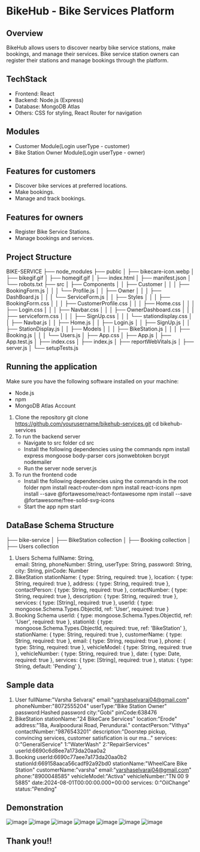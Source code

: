 # BikeHub - Bike Services Platform

## Overview
BikeHub allows users to discover nearby bike service stations, make bookings, and manage their services. Bike service station owners can register their stations and manage bookings through the platform.

## TechStack
- Frontend: React
- Backend: Node.js (Express)
- Database: MongoDB Atlas
- Others: CSS for styling, React Router for navigation

## Modules
- Customer Module(Login userType - customer)
- Bike Station Owner Module(Login userType - owner)
  
## Features for customers
- Discover bike services at preferred locations.
- Make bookings.
- Manage and track bookings.

## Features for owners
- Register Bike Service Stations.
- Manage bookings and services.

## Project Structure
BIKE-SERVICE
├── node_modules
├── public
│ ├── bikecare-icon.webp
│ ├── bikegif.gif
│ ├── homegif.gif
│ ├── index.html
│ ├── manifest.json
│ └── robots.txt
├── src
│ ├── Components
│ │ ├── Customer
│ │ │ ├── BookingForm.js
│ │ │ └── Profile.js
│ │ ├── Owner
│ │ │ ├── DashBoard.js
│ │ │ └── ServiceForm.js
│ │ ├── Styles
│ │ │ ├── BookingForm.css
│ │ │ ├── CustomerProfile.css
│ │ │ ├── Home.css
│ │ │ ├── Login.css
│ │ │ ├── Navbar.css
│ │ │ ├── OwnerDashboard.css
│ │ │ ├── serviceform.css
│ │ │ ├── SignUp.css
│ │ │ └── stationdisplay.css
│ │ ├── Navbar.js
│ │ ├── Home.js
│ │ ├── Login.js
│ │ ├── SignUp.js
│ │ ├── StationDisplay.js
│ │ ├── Models
│ │ │ ├── BikeStation.js
│ │ │ ├── Booking.js
│ │ │ └── Users.js
│ ├── App.css
│ ├── App.js
│ ├── App.test.js
│ ├── index.css
│ ├── index.js
│ ├── reportWebVitals.js
│ ├── server.js
│ └── setupTests.js

## Running the application
Make sure you have the following software installed on your machine:
- Node.js
- npm
- MongoDB Atlas Account
  
1. Clone the repository
  git clone https://github.com/yourusername/bikehub-services.git
  cd bikehub-services
2. To run the backend server
   - Navigate to src folder
     cd src
   - Install the following dependencies using the commands
     npm install express mongoose body-parser cors jsonwebtoken bcrypt nodemailer
   - Run the server
     node server.js
3. To run the frontend code
   - Install the following dependencies using the commands in the root folder
     npm install react-router-dom
     npm install react-icons
     npm install --save @fortawesome/react-fontawesome
     npm install --save @fortawesome/free-solid-svg-icons
   - Start the app
     npm start
     
## DataBase Schema Structure
├── bike-service
│ ├── BikeStation collection
│ ├── Booking collection
│ ├── Users collection

1. Users Schema
  fullName: String,         
  email: String,
  phoneNumber: String,
  userType: String,
  password: String,
  city: String,
  pinCode: Number
2. BikeStation
  stationName: { type: String, required: true },
  location: { type: String, required: true },
  address: { type: String, required: true },
  contactPerson: { type: String, required: true },
  contactNumber: { type: String, required: true },
  description: { type: String, required: true },
  services: { type: [String], required: true },
  userId: { type: mongoose.Schema.Types.ObjectId, ref: 'User', required: true }
3. Booking Schema
  userId: { type: mongoose.Schema.Types.ObjectId, ref: 'User', required: true },
  stationId: { type: mongoose.Schema.Types.ObjectId, required: true, ref: 'BikeStation' },
  stationName: { type: String, required: true },
  customerName: { type: String, required: true },
  email: { type: String, required: true },
  phone: { type: String, required: true },
  vehicleModel: { type: String, required: true },
  vehicleNumber: { type: String, required: true },
  date: { type: Date, required: true },
  services: { type: [String], required: true },
  status: { type: String, default: 'Pending' },

## Sample data
1. User
    fullName:"Varsha Selvaraj"
    email:"varshaselvaraj04@gmail.com"
    phoneNumber:"8072555204"
    userType:"Bike Station Owner"
    password:Hashed password
    city:"Gobi"
    pinCode:638476
2. BikeStation
    stationName:"24 BikeCare Services"
    location:"Erode"
    address:"18a, Avalpoodurai Road, Perundurai."
    contactPerson:"Vithya"
    contactNumber:"9876543201"
    description:"Doorstep pickup, convincing services, customer satisfication is our ma…"
    services:
      0:"GeneralService"
      1:"WaterWash"
      2:"RepairServices"
    userId:6690c6d8ee7a173da20aa0a2
3. Booking
    userId:6690c77aee7a173da20aa0b2
    stationId:669158aaca56cadf92a92bd0
    stationName:"WheelCare Bike Station"
    customerName:"varsha"
    email:"varshaselvaraj04@gmail.com"
    phone:"8900048585"
    vehicleModel:"Activa"
    vehicleNumber:"TN 00 9 5885"
    date:2024-08-01T00:00:00.000+00:00
    services:
      0:"OilChange"
    status:"Pending"
   
## Demonstration
![image](https://github.com/user-attachments/assets/0423573f-bc76-40a8-a400-f6c604086b04)
![image](https://github.com/user-attachments/assets/29887440-207b-463e-ae39-323822bdedae)
![image](https://github.com/user-attachments/assets/aceeb220-cb1e-4935-a71f-e2cfb8cdf815)
![image](https://github.com/user-attachments/assets/3a9be835-bc36-4776-afe1-7ff8807eab81)
![image](https://github.com/user-attachments/assets/d1f8b6f9-765b-4850-928e-5def155a151f)
![image](https://github.com/user-attachments/assets/28c8ce75-9e98-4d96-9256-37f437ad28ff)
![image](https://github.com/user-attachments/assets/8ee017ae-1eab-4c88-b398-16b158e2148f)

## Thank you!!



